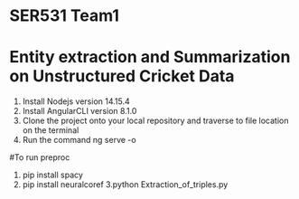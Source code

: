 # SER531 Team1
# Entity extraction and Summarization on Unstructured Cricket Data

1. Install Nodejs version 14.15.4
2. Install AngularCLI version 8.1.0
3. Clone the project onto your local repository and traverse to file location on the terminal
4. Run the command 
     ng serve -o
     
#To run preproc
1. pip install spacy
2. pip install neuralcoref
3.python Extraction_of_triples.py
